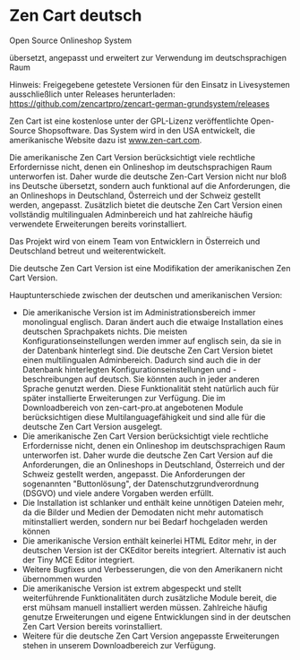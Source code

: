# Zen Cart deutsch

Open Source Onlineshop System

übersetzt, angepasst und erweitert zur Verwendung im deutschsprachigen Raum

Hinweis:
Freigegebene getestete Versionen für den Einsatz in Livesystemen ausschließlich unter Releases herunterladen:
https://github.com/zencartpro/zencart-german-grundsystem/releases

Zen Cart ist eine kostenlose unter der GPL-Lizenz veröffentlichte Open-Source Shopsoftware. Das System wird in den USA entwickelt, die amerikanische Website dazu ist www.zen-cart.com.

Die amerikanische Zen Cart Version berücksichtigt viele rechtliche Erfordernisse nicht, denen ein Onlineshop im deutschsprachigen Raum unterworfen ist. Daher wurde die deutsche Zen-Cart Version nicht nur bloß ins Deutsche übersetzt, sondern auch funktional auf die Anforderungen, die an Onlineshops in Deutschland, Österreich und der Schweiz gestellt werden, angepasst. Zusätzlich bietet die deutsche Zen Cart Version einen vollständig multilingualen Adminbereich und hat zahlreiche häufig verwendete Erweiterungen bereits vorinstalliert.

Das Projekt wird von einem Team von Entwicklern in Österreich und Deutschland betreut und weiterentwickelt.

Die deutsche Zen Cart Version ist eine Modifikation der amerikanischen Zen Cart Version.

Hauptunterschiede zwischen der deutschen und amerikanischen Version:

* Die amerikanische Version ist im Administrationsbereich immer monolingual englisch. Daran ändert auch die etwaige Installation eines deutschen Sprachpakets nichts. Die meisten Konfigurationseinstellungen werden immer auf englisch sein, da sie in der Datenbank hinterlegt sind. Die deutsche Zen Cart Version bietet einen multilingualen Adminbereich. Dadurch sind auch die in der Datenbank hinterlegten Konfigurationseinstellungen und -beschreibungen auf deutsch. Sie könnten auch in jeder anderen Sprache genutzt werden. Diese Funktionalität steht natürlich auch für später installierte Erweiterungen zur Verfügung. Die im Downloadbereich von zen-cart-pro.at angebotenen Module berücksichtigen diese Multilanguagefähigkeit und sind alle für die deutsche Zen Cart Version ausgelegt.
* Die amerikanische Zen Cart Version berücksichtigt viele rechtliche Erfordernisse nicht, denen ein Onlineshop im deutschsprachigen Raum unterworfen ist. Daher wurde die deutsche Zen Cart Version auf die Anforderungen, die an Onlineshops in Deutschland, Österreich und der Schweiz gestellt werden, angepasst. Die Anforderungen der sogenannten "Buttonlösung", der Datenschutzgrundverordnung (DSGVO) und viele andere Vorgaben werden erfüllt.
* Die Installation ist schlanker und enthält keine unnötigen Dateien mehr, da die Bilder und Medien der Demodaten nicht mehr automatisch mitinstalliert werden, sondern nur bei Bedarf hochgeladen werden können
* Die amerikanische Version enthält keinerlei HTML Editor mehr, in der deutschen Version ist der CKEditor bereits integriert. Alternativ ist auch der Tiny MCE Editor integriert.
* Weitere Bugfixes und Verbesserungen, die von den Amerikanern nicht übernommen wurden
* Die amerikanische Version ist extrem abgespeckt und stellt weiterführende Funktionalitäten durch zusätzliche Module bereit, die erst mühsam manuell installiert werden müssen. Zahlreiche häufig genutze Erweiterungen und eigene Entwicklungen sind in der deutschen Zen Cart Version bereits vorinstalliert.
* Weitere für die deutsche Zen Cart Version angepasste Erweiterungen stehen in unserem Downloadbereich zur Verfügung.
